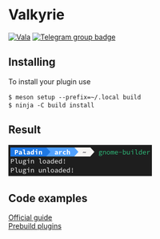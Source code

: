 # Valkyrie
[![Vala](https://img.shields.io/badge/Vala-A56DE2?logo=vala)](https://vala.dev/) [![Telegram group badge](https://img.shields.io/badge/Telegram-Join_the_chat-2CA5E0?style=flat&logo=telegram)](https://t.me/vala_lang)  

## Installing
To install your plugin use

    $ meson setup --prefix=~/.local build
    $ ninja -C build install

## Result
![Screenshot](./result.png)

## Code examples
[Official guide](https://builder.readthedocs.io/en/latest/plugins/index.html)  
[Prebuild plugins](https://gitlab.gnome.org/GNOME/gnome-builder/-/tree/main/src/plugins)
